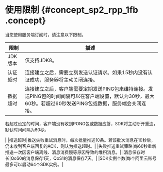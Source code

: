# 使用限制 {#concept_sp2_rpp_1fb .concept}

当您使用服务端订阅时，请注意以下限制。

|限制|描述|
|--|--|
|JDK版本|仅支持JDK8。|
|认证超时|连接建立之后，需要立刻发送认证请求。如果15秒内没有认证成功，服务器将主动关闭连接。|
|数据超时|连接建立之后，客户端需要定期发送PING包来维持连接。发送PING包的时间间隔可以在客户端设置，默认为30秒，最大60秒。若超过60秒发送PING包或数据，服务端会关闭连接。

若超过设定的时间，客户端没有收到PONG包或数据应答，SDK将主动断开重连，默认时间间隔为60秒。

|
|推送超时|推送失败重试消息时，每次批量推送10条。若该批次消息在10秒后，仍未收到客户端回复的ACK，则认为推送超时。|
|失败推送重试策略|每60秒重新推送一次因客户端离线、消息消费慢等原因导致的堆积消息。|
|消息保存时长|QoS0的消息保存1天，QoS1的消息保存7天。|
|SDK实例个数|每个阿里云账号最多可以启动64个SDK实例。|

